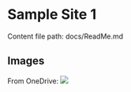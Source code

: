 # Sample Site 1

Content file path: docs/ReadMe.md

## Images

From OneDrive:
<img src="https://onedrive.live.com/embed?resid=C38607DC2689EAA%21120962&authkey=%21AFgb7svWtBiUcj4" />
